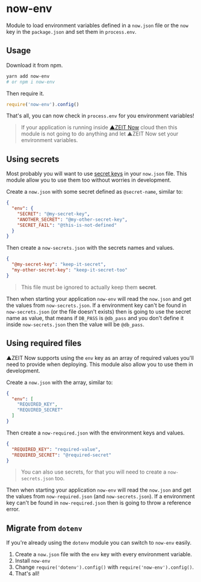 # now-env
Module to load environment variables defined in a `now.json` file or the `now` key in the `package.json` and set them in `process.env`.

## Usage
Download it from npm.

```bash
yarn add now-env
# or npm i now-env
```

Then require it.

```js
require('now-env').config()
```

That's all, you can now check in `process.env` for you environment variables!

> If your application is running inside [▲ZEIT Now](https://now.sh) cloud then this module is not going to do anything and let ▲ZEIT Now set your environment variables.

## Using secrets
Most probably you will want to use [secret keys](https://zeit.co/docs/features/env-and-secrets#securing-env-variables-using-secrets) in your `now.json` file. This module allow you to use them too without worries in development.

Create a `now.json` with some secret defined as `@secret-name`, similar to:

```json
{
  "env": {
    "SECRET": "@my-secret-key",
    "ANOTHER_SECRET": "@my-other-secret-key",
    "SECRET_FAIL": "@this-is-not-defined"
  }
}
```

Then create a `now-secrets.json` with the secrets names and values.

```json
{
  "@my-secret-key": "keep-it-secret",
  "my-other-secret-key": "keep-it-secret-too"
}
```

> This file must be ignored to actually keep them **secret**.

Then when starting your application `now-env` will read the `now.json` and get the values from `now-secrets.json`. If a environment key can't be found in `now-secrets.json` (or the file doesn't exists) then is going to use the secret name as value, that means if `DB_PASS` is `@db_pass` and you don't define it inside `now-secrets.json` then the value will be `@db_pass`.

## Using required files
▲ZEIT Now supports using the `env` key as an array of required values you'll need to provide when deploying. This module also allow you to use them in development.

Create a `now.json` with the array, similar to:

```json
{
  "env": [
    "REQUIRED_KEY",
    "REQUIRED_SECRET"
  ]
}
```

Then create a `now-required.json` with the environment keys and values.

```json
{
  "REQUIRED_KEY": "required-value",
  "REQUIRED_SECRET": "@required-secret"
}
```

> You can also use secrets, for that you will need to create a `now-secrets.json` too.

Then when starting your application `now-env` will read the `now.json` and get the values from `now-required.json` (and `now-secrets.json`). If a environment key can't be found in `now-required.json` then is going to throw a reference error.

## Migrate from `dotenv`
If you're already using the `dotenv` module you can switch to `now-env` easily.

1. Create a `now.json` file with the `env` key with every environment variable.
2. Install `now-env`
3. Change `require('dotenv').config()` with `require('now-env').config()`.
4. That's all!
